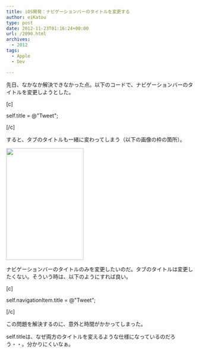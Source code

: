```yaml
---
title: iOS開発：ナビゲーションバーのタイトルを変更する
author: eiKatou
type: post
date: 2012-11-23T01:16:24+00:00
url: /2090.html
archives:
  - 2012
tags:
  - Apple
  - Dev

---
```

先日、なかなか解決できなかった点。以下のコードで、ナビゲーションバーのタイトルを変更しようとした。
  
[c]
  
self.title = @"Tweet";
  
[/c]
  
すると、タブのタイトルも一緒に変わってしまう（以下の画像の枠の箇所）。
  
[<img src="/uploads/2012/11/ios_navigationbar_title-208x300.png" alt="" title="ios_navigationbar_title" width="208" height="300" class="alignnone size-medium wp-image-2091" srcset="/uploads/2012/11/ios_navigationbar_title-208x300.png 208w, /blog/uploads/2012/11/ios_navigationbar_title.png 320w" sizes="(max-width: 208px) 100vw, 208px" />][1]

ナビゲーションバーのタイトルのみを変更したいのだ。タブのタイトルは変更したくない。そういう時は、以下のようにすれば良い。
  
[c]
  
self.navigationItem.title = @"Tweet";
  
[/c]
  
この問題を解決するのに、意外と時間がかかってしまった。

self.titleは、なぜ両方のタイトルを変えるような仕様になっているのだろう・・。分かりにくいなぁ。

 [1]: /blog/uploads/2012/11/ios_navigationbar_title.png
